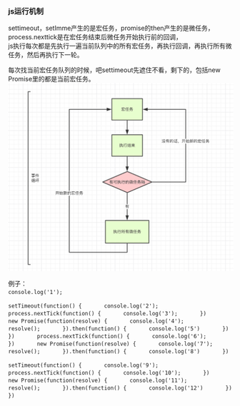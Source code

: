 ### js运行机制

settimeout，setImme产生的是宏任务，promise的then产生的是微任务，  
process.nexttick是在宏任务结束后微任务开始执行前的回调，  
js执行每次都是先执行一遍当前队列中的所有宏任务，再执行回调，再执行所有微任务，然后再执行下一轮。

每次找当前宏任务队列的时候，吧settimeout先遮住不看，剩下的，包括new Promise里的都是当前宏任务。![](/assets/js)

例子：  
`console.log('1');`

`setTimeout(function() {      
    console.log('2');      
    process.nextTick(function() {      
        console.log('3');      
    })      
    new Promise(function(resolve) {      
        console.log('4');      
        resolve();      
    }).then(function() {      
        console.log('5')      
    })      
})      
process.nextTick(function() {      
    console.log('6');      
})      
new Promise(function(resolve) {      
    console.log('7');      
    resolve();      
}).then(function() {      
    console.log('8')      
})`

`setTimeout(function() {      
    console.log('9');      
    process.nextTick(function() {      
        console.log('10');      
    })      
    new Promise(function(resolve) {      
        console.log('11');      
        resolve();      
    }).then(function() {      
        console.log('12')      
    })      
})`

